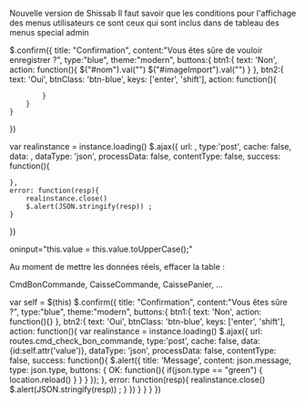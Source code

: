Nouvelle version de Shissab 
Il faut savoir que les conditions pour l'affichage des menus utilisateurs ce sont ceux qui sont inclus dans de tableau des menus special admin


$.confirm({
    title: "Confirmation",
    content:"Vous êtes sûre de vouloir enregistrer ?",
    type:"blue",
    theme:"modern",
    buttons:{
        btn1:{
            text: 'Non',
            action: function(){
                $("#nom").val("")
                $("#imageImport").val("")
            }
        },
        btn2:{
            text: 'Oui',
            btnClass: 'btn-blue',
            keys: ['enter', 'shift'],
            action: function(){
                
            }
        }
    }
})

var realinstance = instance.loading()
$.ajax({
    url: ,
    type:'post',
    cache: false,
    data: ,
    dataType: 'json',
    processData: false,
    contentType: false,
    success: function(){

    },
    error: function(resp){
        realinstance.close()
        $.alert(JSON.stringify(resp)) ;
    }
})

oninput="this.value = this.value.toUpperCase();"

Au moment de mettre les données réels, effacer la table : 

CmdBonCommande, CaisseCommande, CaissePanier, ...


var self = $(this)
        $.confirm({
            title: "Confirmation",
            content:"Vous êtes sûre ?",
            type:"blue",
            theme:"modern",
            buttons:{
                btn1:{
                    text: 'Non',
                    action: function(){}
                },
                btn2:{
                    text: 'Oui',
                    btnClass: 'btn-blue',
                    keys: ['enter', 'shift'],
                    action: function(){
                        var realinstance = instance.loading()
                        $.ajax({
                            url: routes.cmd_check_bon_commande,
                            type:'post',
                            cache: false,
                            data:{id:self.attr('value')},
                            dataType: 'json',
                            processData: false,
                            contentType: false,
                            success: function(){
                                $.alert({
                                    title: 'Message',
                                    content: json.message,
                                    type: json.type,
                                    buttons: {
                                        OK: function(){
                                            if(json.type == "green")
                                            {
                                                location.reload()
                                            }
                                        }
                                    }
                                });
                            },
                            error: function(resp){
                                realinstance.close()
                                $.alert(JSON.stringify(resp)) ;
                            }
                        })
                    }
                }
            }
        })